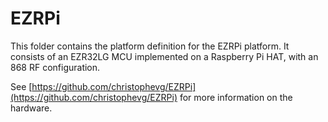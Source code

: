 <!--
Copyright (c) 2015-2021 University of Antwerp, Aloxy NV.

This file is part of Sub-IoT.
See https://github.com/Sub-IoT/Sub-IoT-Stack for further info.

Licensed under the Apache License, Version 2.0 (the "License");
you may not use this file except in compliance with the License.
You may obtain a copy of the License at

    http://www.apache.org/licenses/LICENSE-2.0

Unless required by applicable law or agreed to in writing, software
distributed under the License is distributed on an "AS IS" BASIS,
WITHOUT WARRANTIES OR CONDITIONS OF ANY KIND, either express or implied.
See the License for the specific language governing permissions and
limitations under the License.
-->
# EZRPi

This folder contains the platform definition for the EZRPi platform. It
consists of an EZR32LG MCU implemented on a Raspberry Pi HAT, with an 868 RF
configuration.

See
[https://github.com/christophevg/EZRPi](https://github.com/christophevg/EZRPi)
for more information on the hardware.
